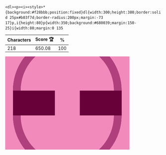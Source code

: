 `<dl><p><i><style>*{background:#f28bbb;position:fixed}dl{width:300;height:380;border:solid 25px#b03f7d;border-radius:200px;margin:-73 17}p,i{height:80}p{width:350;background:#680039;margin:150-25}i{width:80;margin:0 135`

| Characters | Score 🏆 | %   |
| ---------- | -------- | --- |
| 218        | 650.08   | 100 |

![](/2025/Jul2025/18/20250718.png)
